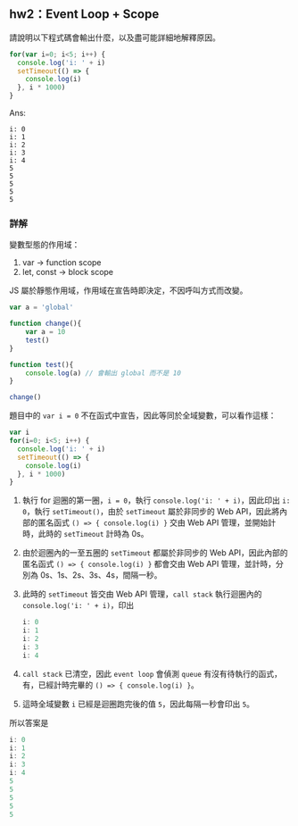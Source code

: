 ## hw2：Event Loop + Scope

請說明以下程式碼會輸出什麼，以及盡可能詳細地解釋原因。

``` js
for(var i=0; i<5; i++) {
  console.log('i: ' + i)
  setTimeout(() => {
    console.log(i)
  }, i * 1000)
}
```
Ans:
```
i: 0
i: 1
i: 2
i: 3
i: 4
5
5
5
5
5
```

### 詳解

變數型態的作用域：
1. var -> function scope
2. let, const -> block scope

JS 屬於靜態作用域，作用域在宣告時即決定，不因呼叫方式而改變。

```javascript
var a = 'global'

function change(){
	var a = 10
	test()
}

function test(){
	console.log(a) // 會輸出 global 而不是 10
}

change()
```

題目中的 `var i = 0` 不在函式中宣告，因此等同於全域變數，可以看作這樣：

```javascript
var i
for(i=0; i<5; i++) {
  console.log('i: ' + i)
  setTimeout(() => {
    console.log(i)
  }, i * 1000)
}
```

1. 執行 for 迴圈的第一圈，`i = 0`，執行 `console.log('i: ' + i)`，因此印出 `i: 0`，執行 `setTimeout()`，由於 `setTimeout` 屬於非同步的 Web API，因此將內部的匿名函式 `() => { console.log(i) }` 交由 Web API 管理，並開始計時，此時的 `setTimeout` 計時為 0s。

2. 由於迴圈內的一至五圈的 `setTimeout` 都屬於非同步的 Web API，因此內部的匿名函式 `() => { console.log(i) }` 都會交由 Web API 管理，並計時，分別為 0s、1s、2s、3s、4s，間隔一秒。

3. 此時的 `setTimeout` 皆交由 Web API 管理，`call stack` 執行迴圈內的 `console.log('i: ' + i)`，印出

    ```javascript
    i: 0
    i: 1
    i: 2
    i: 3
    i: 4
    ```
4. `call stack` 已清空，因此 `event loop` 會偵測 `queue` 有沒有待執行的函式，有，已經計時完畢的 `() => { console.log(i) }`。

5. 這時全域變數 `i` 已經是迴圈跑完後的值 `5`，因此每隔一秒會印出 `5`。

所以答案是

```javascript
i: 0
i: 1
i: 2
i: 3
i: 4
5
5
5
5
5
```

